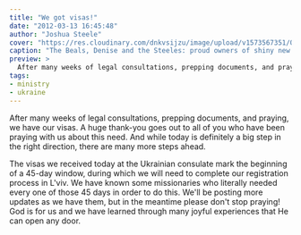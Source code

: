 ```yaml
---
title: "We got visas!"
date: "2012-03-13 16:45:48"
author: "Joshua Steele"
cover: "https://res.cloudinary.com/dnkvsijzu/image/upload/v1573567351/OFReport/2012-03-13-visas/IMG_1854-12-6_hhxeuq.jpg"
caption: "The Beals, Denise and the Steeles: proud owners of shiny new class D visas!"
preview: >
  After many weeks of legal consultations, prepping documents, and praying, we have our visas. A huge thank-you goes out to all of you who have been praying with us about this need. And while today is definitely a big step in the right direction, there are many more steps ahead.
tags:
- ministry
- ukraine
---
```


After many weeks of legal consultations, prepping documents, and praying, we have our visas. A huge thank-you goes out to all of you who have been praying with us about this need. And while today is definitely a big step in the right direction, there are many more steps ahead.

The visas we received today at the Ukrainian consulate mark the beginning of a 45-day window, during which we will need to complete our registration process in L'viv. We have known some missionaries who literally needed every one of those 45 days in order to do this. We'll be posting more updates as we have them, but in the meantime please don't stop praying! God is for us and we have learned through many joyful experiences that He can open any door.
